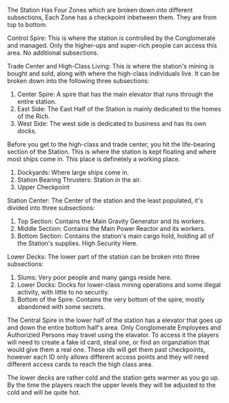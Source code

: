 The Station Has Four Zones which are broken down into different subsections, Each Zone has a checkpoint inbetween them. They are from top to bottom.

Control Spire: This is where the station is controlled by the Conglomerate and managed. Only the higher-ups and super-rich people can access this area. No additional subsections.

Trade Center and High-Class Living: This is where the station's mining is bought and sold, along with where the high-class individuals live. It can be broken down into the following three subsections:
  1. Center Spire: A spire that has the main elevator that runs through the entire station.
  2. East Side: The East Half of the Station is mainly dedicated to the homes of the Rich.
  3. West Side: The west side is dedicated to business and has its own docks.

Before you get to the high-class and trade center, you hit the life-bearing section of the Station. This is where the station is kept floating and where most ships come in. This place is definetely a working place.
  1. Dockyards: Where large ships come in.
  2. Station Bearing Thrusters: Station in the air.
  3. Upper Checkpoint

Station Center: The Center of the station and the least populated, it's divided into three subsections:
  1. Top Section: Contains the Main Gravity Generator and its workers.
  2. Middle Section: Contains the Main Power Reactor and its workers.
  3. Bottom Section: Contains the station's main cargo hold, holding all of the Station's supplies. High Security Here.

Lower Decks: The lower part of the station can be broken into three subsections:
  1. Slums: Very poor people and many gangs reside here.
  2. Lower Docks: Docks for lower-class mining operations and some illegal activity, with little to no security.
  3. Bottom of the Spire: Contains the very bottom of the spire, mostly abandoned with some secrets.

The Central Spire in the lower half of the station has a elevator that goes up and down the entire bottom half's area. Only Conglomerate Employees and Authorizied Persons may travel using the elavator. To access it the players will need to create a fake id card, steal one, or find an organziation that would give them a real one. These ids will get them past checkpoints, however each ID only allows different access points and they will need different access cards to reach the high class area.

The lower decks are rather cold and the station gets warmer as you go up. By the time the players reach the upper levels they will be adjusted to the cold and will be quite hot.